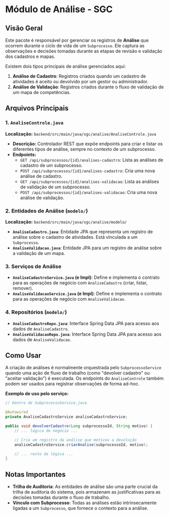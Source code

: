 # Módulo de Análise - SGC

## Visão Geral
Este pacote é responsável por gerenciar os registros de **Análise** que ocorrem durante o ciclo de vida de um `Subprocesso`. Ele captura as observações e decisões tomadas durante as etapas de revisão e validação dos cadastros e mapas.

Existem dois tipos principais de análise gerenciados aqui:

1.  **Análise de Cadastro**: Registros criados quando um cadastro de atividades é aceito ou devolvido por um gestor ou administrador.
2.  **Análise de Validação**: Registros criados durante o fluxo de validação de um mapa de competências.

## Arquivos Principais

### 1. `AnaliseControle.java`
**Localização:** `backend/src/main/java/sgc/analise/AnaliseControle.java`
- **Descrição:** Controlador REST que expõe endpoints para criar e listar os diferentes tipos de análise, sempre no contexto de um subprocesso.
- **Endpoints:**
  - `GET /api/subprocessos/{id}/analises-cadastro`: Lista as análises de cadastro de um subprocesso.
  - `POST /api/subprocessos/{id}/analises-cadastro`: Cria uma nova análise de cadastro.
  - `GET /api/subprocessos/{id}/analises-validacao`: Lista as análises de validação de um subprocesso.
  - `POST /api/subprocessos/{id}/analises-validacao`: Cria uma nova análise de validação.

### 2. Entidades de Análise (`modelo/`)
**Localização:** `backend/src/main/java/sgc/analise/modelo/`
- **`AnaliseCadastro.java`**: Entidade JPA que representa um registro de análise sobre o cadastro de atividades. Está vinculada a um `Subprocesso`.
- **`AnaliseValidacao.java`**: Entidade JPA para um registro de análise sobre a validação de um mapa.

### 3. Serviços de Análise
- **`AnaliseCadastroService.java` (e Impl)**: Define e implementa o contrato para as operações de negócio com `AnaliseCadastro` (criar, listar, remover).
- **`AnaliseValidacaoService.java` (e Impl)**: Define e implementa o contrato para as operações de negócio com `AnaliseValidacao`.

### 4. Repositórios (`modelo/`)
- **`AnaliseCadastroRepo.java`**: Interface Spring Data JPA para acesso aos dados de `AnaliseCadastro`.
- **`AnaliseValidacaoRepo.java`**: Interface Spring Data JPA para acesso aos dados de `AnaliseValidacao`.

## Como Usar

A criação de análises é normalmente orquestrada pelo `SubprocessoService` quando uma ação de fluxo de trabalho (como "devolver cadastro" ou "aceitar validação") é executada. Os endpoints do `AnaliseControle` também podem ser usados para registrar observações de forma ad-hoc.

**Exemplo de uso pelo serviço:**
```java
// Dentro de SubprocessoService.java

@Autowired
private AnaliseCadastroService analiseCadastroService;

public void devolverCadastro(Long subprocessoId, String motivo) {
    // ... lógica de negócio ...

    // Cria um registro da análise que motivou a devolução
    analiseCadastroService.criarAnalise(subprocessoId, motivo);

    // ... resto da lógica ...
}
```

## Notas Importantes
- **Trilha de Auditoria**: As entidades de análise são uma parte crucial da trilha de auditoria do sistema, pois armazenam as justificativas para as decisões tomadas durante o fluxo de trabalho.
- **Vínculo com Subprocesso**: Todas as análises estão intrinsecamente ligadas a um `Subprocesso`, que fornece o contexto para a análise.
